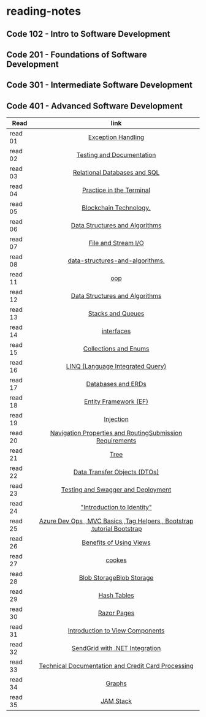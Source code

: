 # reading-notes

## Code 102 - Intro to Software Development

## Code 201 - Foundations of Software Development

## Code 301 - Intermediate Software Development

## Code 401 - Advanced Software Development

| Read|      link     | 
|----------|:-------------:|
| read 01 |  [Exception Handling](https://github.com/ahmadjamalkhater/reading-notes/blob/main/Read%2001.md) 
| read 02 |  [Testing and Documentation](https://github.com/ahmadjamalkhater/reading-notes/blob/main/Read%2002.md)
| read 03 |  [Relational Databases and SQL](https://github.com/ahmadjamalkhater/reading-notes/blob/main/Read%2003.md)
| read 04 |  [Practice in the Terminal](https://github.com/ahmadjamalkhater/reading-notes/blob/main/Read%2004.md)
| read 05 |  [Blockchain Technology.](https://github.com/ahmadjamalkhater/reading-notes/blob/main/Read%2005.md)
| read 06 |  [Data Structures and Algorithms](https://github.com/ahmadjamalkhater/reading-notes/blob/main/Read%2006.md)
| read 07 |  [File and Stream I/O ]()
| read 08 |  [data-structures-and-algorithms. ](https://github.com/ahmadjamalkhater/data-structures-and-algorithms.)
| read 11 |  [oop ](https://github.com/ahmadjamalkhater/reading-notes/blob/main/Read%2011.md)
| read 12 |  [Data Structures and Algorithms ](https://github.com/ahmadjamalkhater/reading-notes/blob/main/Read%2012.md)
| read 13 |  [Stacks and Queues ](https://github.com/ahmadjamalkhater/reading-notes/blob/main/Read%2013.md)
| read 14 |  [interfaces ](https://github.com/ahmadjamalkhater/reading-notes/blob/main/Read%2014.md)
| read 15 |  [Collections and Enums ](https://github.com/ahmadjamalkhater/reading-notes/blob/main/Read%2015.md)
| read 16|  [LINQ (Language Integrated Query)](https://github.com/ahmadjamalkhater/reading-notes/blob/main/Read%2016.md)
| read 17|  [Databases and ERDs](https://github.com/ahmadjamalkhater/reading-notes/blob/main/Read%2017.md)
| read 18 |  [Entity Framework (EF) ](https://github.com/ahmadjamalkhater/reading-notes/blob/main/Read%2018.md)
| read 19 |  [Injection ](https://github.com/ahmadjamalkhater/reading-notes/blob/main/Read%2019.md)
| read 20 |  [Navigation Properties and RoutingSubmission Requirements ](https://github.com/ahmadjamalkhater/reading-notes/blob/main/Read%2020.md)
| read 21 |  [Tree](https://github.com/ahmadjamalkhater/reading-notes/blob/main/Read%2021.md)
| read 22 |  [Data Transfer Objects (DTOs)](https://github.com/ahmadjamalkhater/reading-notes/blob/main/Read%2022.md)
| read 23 |  [Testing and Swagger and Deployment ](https://github.com/ahmadjamalkhater/reading-notes/blob/main/Read%2023.md)
| read 24 |  ["Introduction to Identity" ](https://github.com/ahmadjamalkhater/reading-notes/blob/main/Read%2024.md)
| read 25 |  [Azure Dev Ops , MVC Basics ,Tag Helpers , Bootstrap ,tutorial Bootstrap](https://github.com/ahmadjamalkhater/reading-notes/blob/main/Read%2026.md)
| read 26 |  [Benefits of Using Views ](https://github.com/ahmadjamalkhater/reading-notes/blob/main/Read%2027md)
| read 27 |  [cookes ](https://github.com/ahmadjamalkhater/reading-notes/blob/main/Read%2028.md)
| read 28 |  [Blob StorageBlob Storage ](https://github.com/ahmadjamalkhater/reading-notes/blob/main/Read%2029.md)
| read 29 |  [Hash Tables ](https://github.com/ahmadjamalkhater/reading-notes/blob/main/Read%2030.md)
| read 30 |  [Razor Pages ](https://github.com/ahmadjamalkhater/reading-notes/blob/main/Read%2031.md)
| read 31|  [Introduction to View Components ](https://github.com/ahmadjamalkhater/reading-notes/blob/main/Read%2032.md)
| read 32 |  [SendGrid with .NET Integration](https://github.com/ahmadjamalkhater/reading-notes/blob/main/Read%2033.md)
| read 33 |  [Technical Documentation and Credit Card Processing ](https://github.com/ahmadjamalkhater/reading-notes/blob/main/Read%2034.md)
| read 34|  [Graphs ](https://github.com/ahmadjamalkhater/reading-notes/blob/main/Read%2035.md)
| read 35 |  [JAM Stack ](https://github.com/ahmadjamalkhater/reading-notes/blob/main/Read%2036%20.md)
